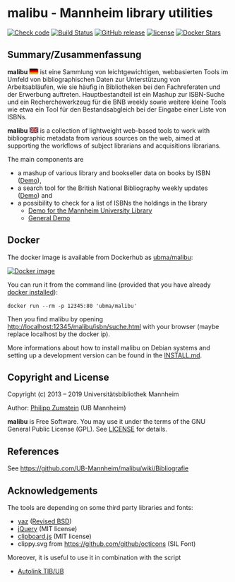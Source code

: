 # malibu - Mannheim library utilities

[![Check code](https://github.com/UB-Mannheim/malibu/actions/workflows/ci.yml/badge.svg)](https://github.com/UB-Mannheim/malibu/actions/workflows/ci.yml)
[![Build Status](https://travis-ci.org/UB-Mannheim/malibu.svg?branch=master)](https://travis-ci.org/UB-Mannheim/malibu)
[![GitHub release](https://img.shields.io/github/release/UB-Mannheim/malibu.svg?maxAge=3600)](https://github.com/UB-Mannheim/malibu/releases)
[![license](https://img.shields.io/github/license/UB-Mannheim/malibu.svg?maxAge=2592000)](https://github.com/UB-Mannheim/malibu/blob/master/LICENSE)
[![Docker Stars](https://img.shields.io/docker/pulls/ubma/malibu.svg?maxAge=86400)](https://hub.docker.com/r/ubma/malibu/)

## Summary/Zusammenfassung

**malibu** ![de](https://raw.githubusercontent.com/UB-Mannheim/malibu/master/img/flag_de.jpeg) ist eine Sammlung von leichtgewichtigen, webbasierten Tools im Umfeld
von bibliographischen Daten zur Unterstützung von Arbeitsabläufen, wie sie
häufig in Bibliotheken bei den Fachreferaten und der Erwerbung auftreten.
Hauptbestandteil ist ein Mashup zur ISBN-Suche und ein Recherchewerkzeug für die
BNB weekly sowie weitere kleine Tools wie etwa ein Tool für den Bestandsabgleich bei der Eingabe einer Liste von ISBNs.

**malibu** ![en](https://raw.githubusercontent.com/UB-Mannheim/malibu/master/img/flag_en.jpeg) is a collection of lightweight web-based tools to work with bibliographic metadata from various sources on the web, aimed at supporting the workflows of subject librarians and acquisitions librarians.

The main components are

* a mashup of various library and bookseller data on books by ISBN
  ([Demo](https://data.bib.uni-mannheim.de/malibu/isbn/suche.html)),
* a search tool for the British National Bibliography weekly updates
  ([Demo](https://data.bib.uni-mannheim.de/malibu/bnb/recherche.php)) and
* a possibility to check for a list of ISBNs the holdings in the library
   - [Demo for the Mannheim University Library](https://data.bib.uni-mannheim.de/malibu/tools/bestandsabgleich.html)
   - [General Demo](https://data.bib.uni-mannheim.de/malibu/tools/bestandsabgleichA.html)


## Docker

The docker image is available from Dockerhub as [ubma/malibu](https://hub.docker.com/r/ubma/malibu/):

[![Docker image](https://dockeri.co/image/ubma/malibu)](https://hub.docker.com/r/ubma/malibu/)

You can run it from the command line (provided that you have already [docker installed](https://docs.docker.com/engine/installation/)):

```shell
docker run --rm -p 12345:80 'ubma/malibu'
```
Then you find malibu by opening [http://localhost:12345/malibu/isbn/suche.html](http://localhost:12345/malibu/isbn/suche.html) with your browser (maybe replace localhost by the docker ip).

More informations about how to install malibu on Debian systems and setting up a development version can be found in the [INSTALL.md](INSTALL.md).


## Copyright and License

Copyright (c) 2013 – 2019 Universitätsbibliothek Mannheim

Author: [Philipp Zumstein](https://github.com/zuphilip) (UB Mannheim)

**malibu** is Free Software. You may use it under the terms of the GNU General
Public License (GPL). See [LICENSE](./LICENSE) for details.

## References

See https://github.com/UB-Mannheim/malibu/wiki/Bibliografie

## Acknowledgements

The tools are depending on some third party libraries and fonts:

* [yaz](https://www.indexdata.com/resources/software/phpyaz/) ([Revised BSD](https://www.indexdata.com/resources/licenses/))
* [jQuery](https://github.com/jquery/jquery/) (MIT license)
* [clipboard.js](https://github.com/zenorocha/clipboard.js/) (MIT license)
* clippy.svg from https://github.com/github/octicons (SIL Font)

Moreover, it is useful to use it in combination with the script
* [Autolink TIB/UB](http://www.tempelb.de/autolink-tibub/)


